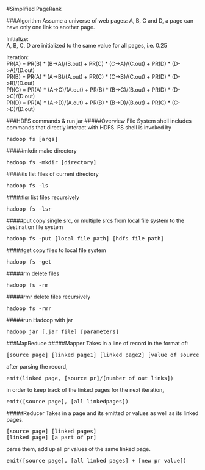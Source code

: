 #Simplified PageRank 

###Algorithm
Assume a universe of web pages: A, B, C and D, a page can have only one link to another page.<br>

Initialize:<br>
A, B, C, D are initialized to the same value for all pages, i.e. 0.25

Iteration:<br>
PR(A) = PR(B) * (B->A)/(B.out) + PR(C) * (C->A)/(C.out) + PR(D) * (D->A)/(D.out)<br>
PR(B) = PR(A) * (A->B)/(A.out) + PR(C) * (C->B)/(C.out) + PR(D) * (D->B)/(D.out)<br>
PR(C) = PR(A) * (A->C)/(A.out) + PR(B) * (B->C)/(B.out) + PR(D) * (D->C)/(D.out)<br>
PR(D) = PR(A) * (A->D)/(A.out) + PR(B) * (B->D)/(B.out) + PR(C) * (C->D)/(D.out)<br>

###HDFS commands & run jar
#####Overview
File System shell includes commands that directly interact with HDFS. FS shell is invoked by
<pre>
hadoop fs [args]
</pre>
#####mkdir
make directory
<pre>
hadoop fs -mkdir [directory]
</pre>

#####ls
list files of current directory
<pre>
hadoop fs -ls
</pre>

#####lsr
list files recursively
<pre>
hadoop fs -lsr
</pre>

#####put
copy single src, or multiple srcs from local file system to the destination file system
<pre>
hadoop fs -put [local file path] [hdfs file path]
</pre>

#####get
copy files to local file system
<pre>
hadoop fs -get 
</pre>

#####rm
delete files
<pre>
hadoop fs -rm
</pre>

#####rmr
delete files recursively
<pre>
hadoop fs -rmr
</pre>

#####run Hadoop with jar
<pre>
hadoop jar [.jar file] [parameters]
</pre>

###MapReduce
#####Mapper 
Takes in  a line of record in the format of: <br>
<pre>
[source page] [linked page1] [linked page2] [value of source before this iteration]
</pre>
after parsing the record, 
<pre>
emit(linked page, [source pr]/[number of out links])
</pre>
in order to keep track of the linked pages for the next iteration, 
<pre>
emit([source page], [all linkedpages])
</pre>
#####Reducer 
Takes in a page and its emitted pr values as well as its linked pages.
<pre>
[source page] [linked pages]
[linked page] [a part of pr]
</pre>
parse them, add up all pr values of the same linked page. 
<pre>
emit([source page], [all linked pages] + [new pr value])
</pre>